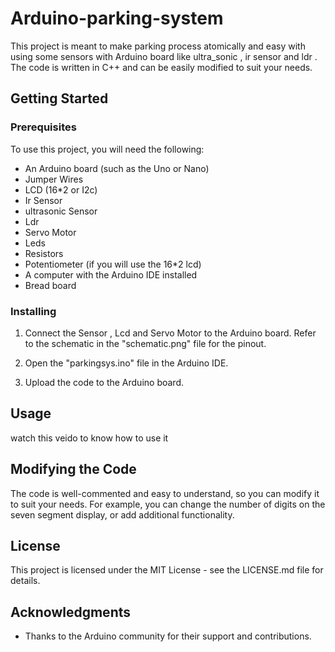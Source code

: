 # Arduino-parking-system
This project is meant to  make parking process atomically and easy with using some sensors with Arduino board  like ultra_sonic , ir sensor and ldr . The code is written in C++ and can be easily modified to suit your needs.

## Getting Started

### Prerequisites 
To use this project, you will need the following:


  - An Arduino board (such as the Uno or Nano)
  - Jumper Wires
  - LCD (16*2 or I2c)
  - Ir Sensor
  - ultrasonic Sensor
  - Ldr
  - Servo Motor
  - Leds
  - Resistors
  - Potentiometer (if you will use the 16*2 lcd) 
  - A computer with the Arduino IDE installed
  - Bread board 
### Installing

1. Connect the Sensor , Lcd  and Servo Motor  to the Arduino board. Refer to the schematic in the "schematic.png" file for the pinout.

2. Open the "parkingsys.ino" file in the Arduino IDE.

3. Upload the code to the Arduino board.
## Usage 
watch this veido to know  how to  use it 

## Modifying the Code

The code is well-commented and easy to understand, so you can modify it to suit your needs. For example, you can change the number of digits on the seven segment display, or add additional functionality.


## License

This project is licensed under the MIT License - see the LICENSE.md file for details.

## Acknowledgments
- Thanks to the Arduino community for their support and contributions.
